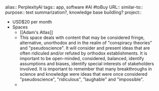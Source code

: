 alias:: PerplexityAI
tags:: app, software #AI #toBuy 
URL::
similar-to::
purpose:: text summarization?, knowledge base buildling?
project::

- USD$20 per month
- Spaces
	- [[Adam's Atlas]]
	- This space deals with content that may be considered fringe, alternative, unorthodox and in the realm of "conspiracy theories" and "pseudoscience". It will consider and present ideas that are often ridiculed and/or refuted by orthodox establishments. It is important to be open-minded, considered, balanced, identify assumptions and biases, identify special interests of stakeholders involved. It is important to remember that many breakthroughs in science and knowledge were ideas that were once considered "pseudoscience", "ridiculous", "laughable" and "impossible".
	-